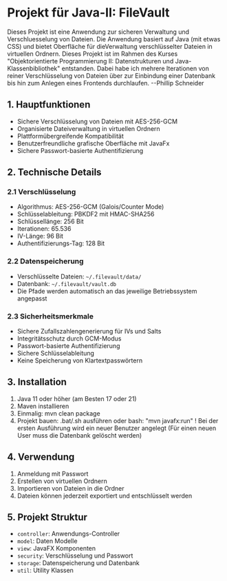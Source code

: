 # Projekt für Java-II: FileVault

Dieses Projekt ist eine Anwendung zur sicheren Verwaltung und Verschluesselung von Dateien. Die Anwendung basiert auf Java (mit etwas CSS) und bietet Oberfläche für dieVerwaltung verschlüsselter Dateien in virtuellen Ordnern. Dieses Projekt ist im Rahmen des Kurses "Objektorientierte Programmierung II: Datenstrukturen und Java-Klassenbibliothek" entstanden.
Dabei habe ich mehrere Iterationen von reiner Verschlüsselung von Dateien über zur Einbindung einer Datenbank bis hin zum Anlegen eines Frontends durchlaufen.
--Phillip Schneider


## 1. Hauptfunktionen

- Sichere Verschlüsselung von Dateien mit AES-256-GCM
- Organisierte Dateiverwaltung in virtuellen Ordnern
- Plattformübergreifende Kompatibilität
- Benutzerfreundliche grafische Oberfläche mit JavaFx
- Sichere Passwort-basierte Authentifizierung

## 2. Technische Details

### 2.1 Verschlüsselung
- Algorithmus: AES-256-GCM (Galois/Counter Mode)
- Schlüsselableitung: PBKDF2 mit HMAC-SHA256
- Schlüssellänge: 256 Bit
- Iterationen: 65.536
- IV-Länge: 96 Bit
- Authentifizierungs-Tag: 128 Bit

### 2.2 Datenspeicherung
- Verschlüsselte Dateien: `~/.filevault/data/`
- Datenbank: `~/.filevault/vault.db`
- Die Pfade werden automatisch an das jeweilige Betriebssystem angepasst

### 2.3 Sicherheitsmerkmale
- Sichere Zufallszahlengenerierung für IVs und Salts
- Integritätsschutz durch GCM-Modus
- Passwort-basierte Authentifizierung
- Sichere Schlüsselableitung
- Keine Speicherung von Klartextpasswörtern

## 3. Installation
1. Java 11 oder höher (am Besten 17 oder 21)
2. Maven installieren
3. Einmalig: mvn clean package
4. Projekt bauen: .bat/.sh ausführen oder bash: "mvn javafx:run"
! Bei der ersten Ausführung wird ein neuer Benutzer angelegt
(Für einen neuen User muss die Datenbank gelöscht werden)

## 4. Verwendung
1. Anmeldung mit Passwort
2. Erstellen von virtuellen Ordnern
3. Importieren von Dateien in die Ordner
4. Dateien können jederzeit exportiert und entschlüsselt werden

## 5. Projekt Struktur

- `controller`: Anwendungs-Controller
- `model`: Daten Modelle
- `view`: JavaFX Komponenten
- `security`: Verschlüsselung und Passwort
- `storage`: Datenspeicherung und Datenbank
- `util`: Utility Klassen